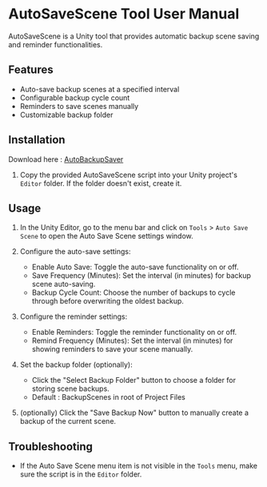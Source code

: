 # AutoSaveScene Tool User Manual

AutoSaveScene is a Unity tool that provides automatic backup scene saving and reminder functionalities.

## Features

- Auto-save backup scenes at a specified interval
- Configurable backup cycle count
- Reminders to save scenes manually
- Customizable backup folder

## Installation
Download here : [AutoBackupSaver](https://github.com/roundyyy/autobackupsaver/releases)

1. Copy the provided AutoSaveScene script into your Unity project's `Editor` folder. If the folder doesn't exist, create it.

## Usage

1. In the Unity Editor, go to the menu bar and click on `Tools` > `Auto Save Scene` to open the Auto Save Scene settings window.
2. Configure the auto-save settings:

    - Enable Auto Save: Toggle the auto-save functionality on or off.
    - Save Frequency (Minutes): Set the interval (in minutes) for backup scene auto-saving.
    - Backup Cycle Count: Choose the number of backups to cycle through before overwriting the oldest backup.

3. Configure the reminder settings:

    - Enable Reminders: Toggle the reminder functionality on or off.
    - Remind Frequency (Minutes): Set the interval (in minutes) for showing reminders to save your scene manually.

4. Set the backup folder (optionally):

    - Click the "Select Backup Folder" button to choose a folder for storing scene backups.
    - Default : BackupScenes in root of Project Files

5. (optionally) Click the "Save Backup Now" button to manually create a backup of the current scene.

## Troubleshooting

- If the Auto Save Scene menu item is not visible in the `Tools` menu, make sure the script is in the `Editor` folder.
